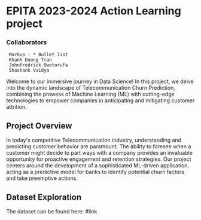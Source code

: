 EPITA 2023-2024 Action Learning project
=====

### Collaborators
     Markup : * Bullet list
     Khanh Duong Tran
     Johnfredrick Owotorufa
     Shashank Vaidya

Welcome to our immersive journey in Data Science! In this project, we delve into the dynamic landscape of Telecommunication Churn Prediction, combining the prowess of Machine Learning (ML) with cutting-edge technologies to empower companies in anticipating and mitigating customer attrition.

## Project Overview
In today's competitive Telecommunication industry, understanding and predicting customer behavior are paramount. The ability to foresee when a customer might decide to part ways with a company provides an invaluable opportunity for proactive engagement and retention strategies. Our project centers around the development of a sophisticated ML-driven application, acting as a predictive model for banks to identify potential churn factors and take preemptive actions.

## Dataset Exploration
The dataset can be found here: #link



